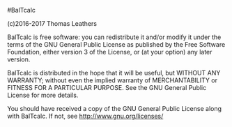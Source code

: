 #BalTcalc

(c)2016-2017 Thomas Leathers

  BalTcalc is free software: you can redistribute it and/or modify
  it under the terms of the GNU General Public License as published by
  the Free Software Foundation, either version 3 of the License, or
  (at your option) any later version.
  
  BalTcalc is distributed in the hope that it will be useful,
  but WITHOUT ANY WARRANTY; without even the implied warranty of
  MERCHANTABILITY or FITNESS FOR A PARTICULAR PURPOSE. See the
  GNU General Public License for more details.
 
  You should have received a copy of the GNU General Public License
  along with BalTcalc. If not, see <http://www.gnu.org/licenses/>

